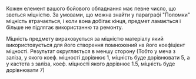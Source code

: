 Кожен елемент вашого бойового обладнання має певне число, що зветься міцністю. За умовами, що можна знайти у параграфі "Поломки" міцність втрачається, і коли вона добігає кінця, предмет ламається і більше не підлягає використанню та ремонту.

Міцність предмету вираховується за міцністю матеріалу який використовується для його створення помножений на його коефіцієнт міцності. Результат округляється в меншу сторону (Тобто у меча з заліза, у якого коеф. міцності дорівнює 1, міцність буде дорівнювати 5, а у кастета з заліза, коеф. міцності якого дорівнює 1.5, міцність буде дорівнювати 7)